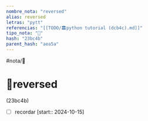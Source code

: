 ```yaml
---
nombre_nota: "reversed"
alias: reversed
letras: "pytt"
referencias: "[[TODO/🏛️python tutorial (dcb4c).md]]"
tipo_nota: "📑"
hash: "23bc4b"
parent_hash: "aea5a"
---
```


#nota/📑

# 📑reversed
<div class="hash">(23bc4b)</div>

- [ ] recordar  [start:: 2024-10-15]